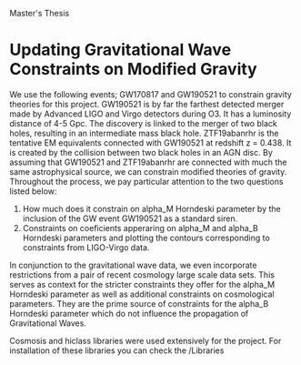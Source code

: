 
Master's Thesis

# Updating Gravitational Wave Constraints on Modified Gravity

We use the following events; GW170817 and GW190521 to constrain gravity theories for this project. GW190521 is by far the farthest detected merger made by Advanced LIGO and Virgo detectors during O3. 
It has a luminosity distance of 4-5 Gpc. The discovery is linked to the merger of two black holes, resulting in an intermediate mass black hole. ZTF19abanrhr is the tentative EM equivalents connected with GW190521 at redshift z = 0.438. 
It is created by the collision between two black holes in an AGN disc. By assuming that GW190521 and ZTF19abanrhr are connected with much the same astrophysical source, we can constrain modified theories of gravity. 
Throughout the process, we pay particular attention to the two questions listed below:

1) How much does it constrain on alpha_M Horndeski parameter by the inclusion of the GW event GW190521 as a standard siren.
2) Constraints on coeficients apperaring on alpha_M and alpha_B Horndeski parameters and plotting the contours corresponding to constraints from LIGO-Virgo data.


In conjunction to the gravitational wave data, we even incorporate restrictions from a pair of recent cosmology large scale data sets. This serves as context for the stricter constraints they offer for the alpha_M Horndeski parameter as well as additional constraints on cosmological parameters. They are the prime source of constraints for the alpha_B Horndeski parameter which do not influence the propagation of Gravitational Waves.


Cosmosis and hiclass libraries were used extensively for the project. For installation of these libraries you can check the /Libraries 
